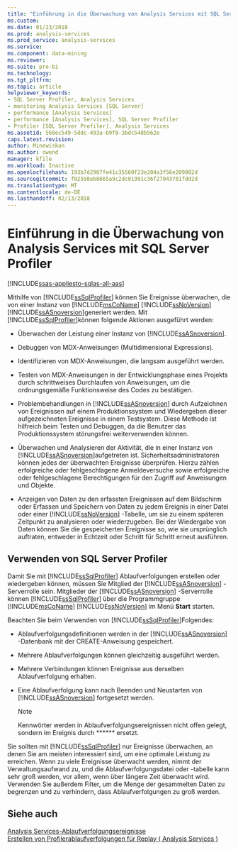 ```yaml
---
title: "Einführung in die Überwachung von Analysis Services mit SQL Server Profiler | Microsoft Docs"
ms.custom: 
ms.date: 01/23/2018
ms.prod: analysis-services
ms.prod_service: analysis-services
ms.service: 
ms.component: data-mining
ms.reviewer: 
ms.suite: pro-bi
ms.technology: 
ms.tgt_pltfrm: 
ms.topic: article
helpviewer_keywords:
- SQL Server Profiler, Analysis Services
- monitoring Analysis Services [SQL Server]
- performance [Analysis Services]
- performance [Analysis Services], SQL Server Profiler
- Profiler [SQL Server Profiler], Analysis Services
ms.assetid: 568ec549-5ddc-493a-b9f8-3bdc548b562e
caps.latest.revision: 
author: Minewiskan
ms.author: owend
manager: kfile
ms.workload: Inactive
ms.openlocfilehash: 193b7d2907fe41c35560f23e204a3f56e209802d
ms.sourcegitcommit: f02598eb8665a9c2dc01991c36f27943701fdd2d
ms.translationtype: MT
ms.contentlocale: de-DE
ms.lasthandoff: 02/13/2018
---
```

# <a name="introduction-to-monitoring-analysis-services-with-sql-server-profiler"></a>Einführung in die Überwachung von Analysis Services mit SQL Server Profiler
[!INCLUDE[ssas-appliesto-sqlas-all-aas](../../includes/ssas-appliesto-sqlas-all-aas.md)]

  Mithilfe von [!INCLUDE[ssSqlProfiler](../../includes/sssqlprofiler-md.md)] können Sie Ereignisse überwachen, die von einer Instanz von [!INCLUDE[msCoName](../../includes/msconame-md.md)] [!INCLUDE[ssNoVersion](../../includes/ssnoversion-md.md)] [!INCLUDE[ssASnoversion](../../includes/ssasnoversion-md.md)]generiert werden. Mit [!INCLUDE[ssSqlProfiler](../../includes/sssqlprofiler-md.md)]können folgende Aktionen ausgeführt werden:  
  
-   Überwachen der Leistung einer Instanz von [!INCLUDE[ssASnoversion](../../includes/ssasnoversion-md.md)].  
  
-   Debuggen von MDX-Anweisungen (Multidimensional Expressions).  
  
-   Identifizieren von MDX-Anweisungen, die langsam ausgeführt werden.  
  
-   Testen von MDX-Anweisungen in der Entwicklungsphase eines Projekts durch schrittweises Durchlaufen von Anweisungen, um die ordnungsgemäße Funktionsweise des Codes zu bestätigen.  
  
-   Problembehandlungen in [!INCLUDE[ssASnoversion](../../includes/ssasnoversion-md.md)] durch Aufzeichnen von Ereignissen auf einem Produktionssystem und Wiedergeben dieser aufgezeichneten Ereignisse in einem Testsystem. Diese Methode ist hilfreich beim Testen und Debuggen, da die Benutzer das Produktionssystem störungsfrei weiterverwenden können.  
  
-   Überwachen und Analysieren der Aktivität, die in einer Instanz von [!INCLUDE[ssASnoversion](../../includes/ssasnoversion-md.md)]aufgetreten ist. Sicherheitsadministratoren können jedes der überwachten Ereignisse überprüfen. Hierzu zählen erfolgreiche oder fehlgeschlagene Anmeldeversuche sowie erfolgreiche oder fehlgeschlagene Berechtigungen für den Zugriff auf Anweisungen und Objekte.  
  
-   Anzeigen von Daten zu den erfassten Ereignissen auf dem Bildschirm oder Erfassen und Speichern von Daten zu jedem Ereignis in einer Datei oder einer [!INCLUDE[ssNoVersion](../../includes/ssnoversion-md.md)] -Tabelle, um sie zu einem späteren Zeitpunkt zu analysieren oder wiederzugeben. Bei der Wiedergabe von Daten können Sie die gespeicherten Ereignisse so, wie sie ursprünglich auftraten, entweder in Echtzeit oder Schritt für Schritt erneut ausführen.  
  
## <a name="using-sql-server-profiler"></a>Verwenden von SQL Server Profiler  
 Damit Sie mit [!INCLUDE[ssSqlProfiler](../../includes/sssqlprofiler-md.md)] Ablaufverfolgungen erstellen oder wiedergeben können, müssen Sie Mitglied der [!INCLUDE[ssASnoversion](../../includes/ssasnoversion-md.md)] -Serverrolle sein. Mitglieder der [!INCLUDE[ssASnoversion](../../includes/ssasnoversion-md.md)] -Serverrolle können [!INCLUDE[ssSqlProfiler](../../includes/sssqlprofiler-md.md)] über die Programmgruppe [!INCLUDE[msCoName](../../includes/msconame-md.md)] [!INCLUDE[ssNoVersion](../../includes/ssnoversion-md.md)] im Menü **Start** starten.  
  
 Beachten Sie beim Verwenden von [!INCLUDE[ssSqlProfiler](../../includes/sssqlprofiler-md.md)]Folgendes:  
  
-   Ablaufverfolgungsdefinitionen werden in der [!INCLUDE[ssASnoversion](../../includes/ssasnoversion-md.md)] -Datenbank mit der CREATE-Anweisung gespeichert.  
  
-   Mehrere Ablaufverfolgungen können gleichzeitig ausgeführt werden.  
  
-   Mehrere Verbindungen können Ereignisse aus derselben Ablaufverfolgung erhalten.  
  
-   Eine Ablaufverfolgung kann nach Beenden und Neustarten von [!INCLUDE[ssASnoversion](../../includes/ssasnoversion-md.md)] fortgesetzt werden.  
  
    > [!NOTE]  
    >  Kennwörter werden in Ablaufverfolgungsereignissen nicht offen gelegt, sondern im Ereignis durch ****** ersetzt.  
  
 Sie sollten mit [!INCLUDE[ssSqlProfiler](../../includes/sssqlprofiler-md.md)] nur Ereignisse überwachen, an denen Sie am meisten interessiert sind, um eine optimale Leistung zu erreichen. Wenn zu viele Ereignisse überwacht werden, nimmt der Verwaltungsaufwand zu, und die Ablaufverfolgungsdatei oder -tabelle kann sehr groß werden, vor allem, wenn über längere Zeit überwacht wird. Verwenden Sie außerdem Filter, um die Menge der gesammelten Daten zu begrenzen und zu verhindern, dass Ablaufverfolgungen zu groß werden.  
  
## <a name="see-also"></a>Siehe auch  
 [Analysis Services-Ablaufverfolgungsereignisse](../../analysis-services/trace-events/analysis-services-trace-events.md)   
 [Erstellen von Profilerablaufverfolgungen für Replay &#40; Analysis Services &#41;](../../analysis-services/instances/create-profiler-traces-for-replay-analysis-services.md)  
  
  
